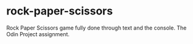 # rock-paper-scissors

Rock Paper Scissors game fully done through text and the console.
The Odin Project assignment.